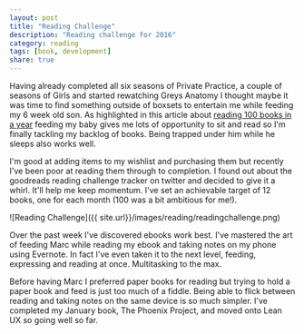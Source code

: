 ```yaml
---
layout: post
title: "Reading Challenge"
description: "Reading challenge for 2016"
category: reading 
tags: [book, development]
share: true
---
```


Having already completed all six seasons of Private Practice, a couple of seasons of Girls and started rewatching Greys Anatomy I thought maybe it was time to find something outside of boxsets to entertain me while feeding my 6 week old son. As highlighted in this article about [reading 100 books in a year](http://www.inc.com/jessica-stillman/how-even-the-busiest-entrepreneur-can-read-100-books-a-year.html) feeding my baby gives me lots of opportunity to sit and read so I'm finally tackling my backlog of books. Being trapped under him while he sleeps also works well.

I'm good at adding items to my wishlist and purchasing them but recently I've been poor at reading them through to completion. I found out about the goodreads reading challenge tracker on twitter and decided to give it a whirl. It'll help me keep momentum. I've set an achievable target of 12 books, one for each month (100 was a bit ambitious for me!).

![Reading Challenge]({{ site.url}}/images/reading/readingchallenge.png)

Over the past week I've discovered ebooks work best. I've mastered the art of feeding Marc while reading my ebook and taking notes on my phone using Evernote. In fact I've even taken it to the next level, feeding, expressing and reading at once. Multitasking to the max.

Before  having Marc I preferred paper books for reading but trying to hold a paper book and feed is just too much of a fiddle. Being able to flick between reading and taking notes on the same device is so much simpler. I've completed my January book, The Phoenix Project, and moved onto Lean UX so going well so far. 


